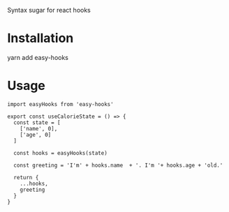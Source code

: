Syntax sugar for react hooks

# Installation
yarn add easy-hooks

# Usage

```
import easyHooks from 'easy-hooks'

export const useCalorieState = () => {
  const state = [
    ['name', 0],
    ['age', 0]
  ]

  const hooks = easyHooks(state)

  const greeting = 'I'm' + hooks.name  + '. I'm '+ hooks.age + 'old.'

  return {
    ...hooks,
    greeting
  }
}
```

